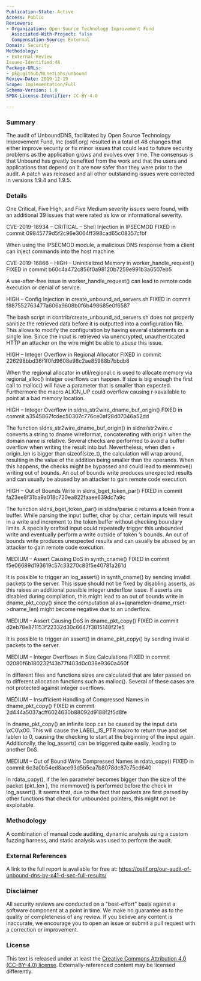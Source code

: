```yaml
---
Publication-State: Active
Access: Public
Reviewers:
- Organization: Open Source Technology Improvement Fund
  Associated-With-Project: false
  Compensation-Source: External
Domain: Security
Methodology:
- External-Review
Issues-Identified:48 
Package-URLs:
- pkg:github/NLnetLabs/unbound
Review-Date: 2019-12-19
Scope: Implementation/Full
Schema-Version: 1.0
SPDX-License-Identifier: CC-BY-4.0

---
```

  
### Summary

The audit of UnboundDNS, facilitated by Open Source Technology Improvement Fund, Inc (ostif.org) resulted in a total of 48 changes that either improve security or fix minor issues that could lead to future security problems as the application grows and evolves over time. The consensus is that Unbound has greatly benefited from the work and that the users and applications that depend on it are now safer than they were prior to the audit. A patch was released and all other outstanding issues were corrected in versions 1.9.4 and 1.9.5.

### Details

One Critical, Five High, and Five Medium severity issues were found, with an additional 39 issues that were rated as low or informational severity.

CVE-2019-18934 – CRITICAL – Shell Injection in IPSECMOD
FIXED in commit 09845779d5f2c96e3064ff398cad65c08357cfbf

When using the IPSECMOD module, a malicious DNS response from a client can inject commands into the host machine.

CVE-2019-16866 – HIGH – Uninitialized Memory in worker_handle_request()
FIXED in commit b60c4a472c856f0a98120b7259e991b3a6507eb5

A use-after-free issue in worker_handle_request() can lead to remote code execution or denial of service.

HIGH – Config Injection in create_unbound_ad_servers.sh
FIXED in commit f887552763477a606a9608b0f6b498685e0f6587

The bash script in contrib/create_unbound_ad_servers.sh does not properly sanitize the retrieved data before it is outputted into a configuration file. This allows to modify the configuration by having several statements on a single line. Since the input is retrieved via unencrypted, unauthenticated HTTP an attacker on the wire might be able to abuse this issue.

HIGH – Integer Overflow in Regional Allocator
FIXED in commit 226298bbd36f1f0fd9608e98c2ae85988b7bbdb8

When the regional allocator in util/regional.c is used to allocate memory via regional_alloc() integer overflows can happen. If size is big enough the first call to malloc() will have a parameter that is
smaller than expected. Furthermore the macro ALIGN_UP could overflow causing r->available to point at a bad memory location.

HIGH – Integer Overflow in sldns_str2wire_dname_buf_origin()
FIXED in commit a3545867fcdec50307c776ce0af28d07046a52dd

The function sldns_str2wire_dname_buf_origin() in sldns/str2wire.c converts a string to dname wireformat, concatenating with origin when the domain name is relative. Several checks are performed to avoid a buffer overflow when writing the result into buf. Nevertheless, when dlen + origin_len is bigger than sizeof(size_t), the calculation will wrap around, resulting in the value of the addition being smaller than the operands. When this happens, the checks might be bypassed and could lead to memmove() writing out of bounds. An out of bounds write produces unexpected results and can usually be abused by an attacker to gain remote code execution.

HIGH – Out of Bounds Write in sldns_bget_token_par()
FIXED in commit fa23ee8f31ba9a018c720ea822faaee639dc7a9c

The function sldns_bget_token_par() in sldns/parse.c returns a token from a buffer. While parsing the input buffer, char by char, certain inputs will result in a write and increment to the token buffer without checking boundary limits. A specially crafted input could repeatedly trigger this unbounded write and eventually perform a write outside of token ’s bounds. An out of bounds write produces unexpected results and can usually be abused by an attacker to gain remote code execution.

MEDIUM – Assert Causing DoS in synth_cname()
FIXED in commit f5e06689d193619c57c33270c83f5e40781a261d

It is possible to trigger an log_assert() in synth_cname() by sending invalid packets to the server. This issue should not be fixed by disabling asserts, as this raises an additional possible integer underflow issue. If asserts are disabled during compilation, this might lead to an out of bounds write in dname_pkt_copy() since the computation alias+(qnamelen-dname_rrset->dname_len) might become negative due to an underflow.

MEDIUM – Assert Causing DoS in dname_pkt_copy()
FIXED in commit d2eb78e871153f22332d30c6647f3815148f21e5

It is possible to trigger an assert() in dname_pkt_copy() by sending invalid packets to the server.

MEDIUM – Integer Overflows in Size Calculations
FIXED in commit 02080f6b180232f43b77f403d0c038e9360a460f

In different files and functions sizes are calculated that are later passed on to different allocation functions such as malloc(). Several of these cases are not protected against integer overflows.

MEDIUM – Insufficient Handling of Compressed Names in dname_pkt_copy()
FIXED in commit 2d444a5037acff6024630b88092d9188f2f5d8fe

In dname_pkt_copy() an infinite loop can be caused by the input data \xC0\x00. This will cause the LABEL_IS_PTR macro to return true and set lablen to 0, causing the checking to start at the beginning of the input again. Additionally, the log_assert() can be triggered quite easily, leading to another DoS.

MEDIUM – Out of Bound Write Compressed Names in rdata_copy()
FIXED in commit 6c3a0b54ed8ace93d5b5ca7b8078dc87e75cd640

In rdata_copy(), if the len parameter becomes bigger than the size of the packet (pkt_len ), the memmove() is performed before the check in log_assert(). It seems that, due to the fact that packets are first parsed by other functions that check for
unbounded pointers, this might not be exploitable.

### Methodology

A combination of manual code auditing, dynamic analysis using a custom fuzzing harness, and
static analysis was used to perform the audit.


### External References

A link to the full report is available for free at: https://ostif.org/our-audit-of-unbound-dns-by-x41-d-sec-full-results/

### Disclaimer

All security reviews are conducted on a "best-effort" basis against a software
component at a point in time. We make no guarantee as to the quality or completeness
of any review. If you believe any content is inaccurate, we encourage you to open
an issue or submit a pull request with a correction or improvement.

### License

This text is released under at least the
[Creative Commons Attribution 4.0 (CC-BY-4.0) license](https://creativecommons.org/licenses/by/4.0/legalcode.txt).
Externally-referenced content may be licensed differently.
